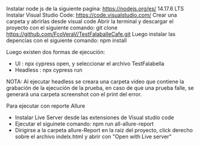 Instalar node js de la siguiente pagina: https://nodejs.org/es/ 14.17.6 LTS
Instalar Visual Studio Code: https://code.visualstudio.com/ 
Crear una carpeta y abrirlas desde visual code
Abrir la terminal y descargar el proyecto con el siguiente comando: git clone https://github.com/FcoVeraV/TestFalaballeCafe.git
Luego instalar las depencias con el siguiente comando: npm install

Luego existen dos formas de ejecución:
- UI        : npx cypress open, y seleccionar el archivo TestFalabella
- Headless  : npx cypress run

NOTA: Al ejecutar headless se creara una carpeta video que contiene la grabación de la ejecución de la prueba, en caso de que una prueba falle, se generará una carpeta screenshot con el print del error.

Para ejecutar con reporte Allure
- Instalar Live Server desde las extensiones de Visual studio code
- Ejecutar el siguinete comando: npm run all-allure-report
- Dirigirse a la carpeta allure-Report en la raiz del proyecto, click derecho sobre el archivo indelx.html y abrir con "Open with Live server"